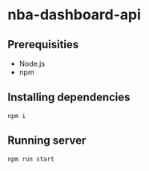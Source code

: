 # nba-dashboard-api

## Prerequisities
* Node.js
* npm

## Installing dependencies
`npm i`

## Running server
`npm run start`
